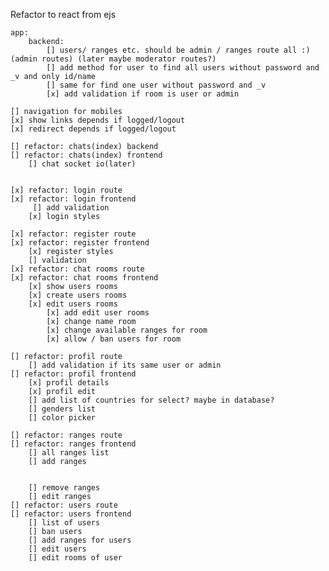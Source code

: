 Refactor to react from ejs

    app:
        backend:
            [] users/ ranges etc. should be admin / ranges route all :)(admin routes) (later maybe moderator routes?)
            [] add method for user to find all users without password and _v and only id/name
            [] same for find one user without password and _v
            [x] add validation if room is user or admin

    [] navigation for mobiles
    [x] show links depends if logged/logout
    [x] redirect depends if logged/logout

    [] refactor: chats(index) backend
    [] refactor: chats(index) frontend
        [] chat socket io(later)


    [x] refactor: login route
    [x] refactor: login frontend
         [] add validation
        [x] login styles

    [x] refactor: register route
    [x] refactor: register frontend
        [x] register styles
        [] validation
    [x] refactor: chat rooms route
    [x] refactor: chat rooms frontend
        [x] show users rooms
        [x] create users rooms
        [x] edit users rooms
            [x] add edit user rooms
            [x] change name room
            [x] change available ranges for room
            [x] allow / ban users for room

    [] refactor: profil route
        [] add validation if its same user or admin
    [] refactor: profil frontend
        [x] profil details
        [x] profil edit
        [] add list of countries for select? maybe in database?
        [] genders list
        [] color picker

    [] refactor: ranges route
    [] refactor: ranges frontend
        [] all ranges list
        [] add ranges


        [] remove ranges
        [] edit ranges
    [] refactor: users route
    [] refactor: users frontend
        [] list of users
        [] ban users
        [] add ranges for users
        [] edit users
        [] edit rooms of user
